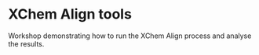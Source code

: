 # XChem Align tools

Workshop demonstrating how to run the XChem Align process and analyse the results.
